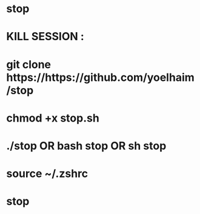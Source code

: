# stop
 <h1>KILL SESSION :</h1>
 
 <h1> git clone https://https://github.com/yoelhaim/stop </h1>
  <h1> chmod +x stop.sh </h1>
   <h1> ./stop OR bash stop OR sh stop </h1>
    <h1> source ~/.zshrc </h1>
      <h1> stop </h1>
